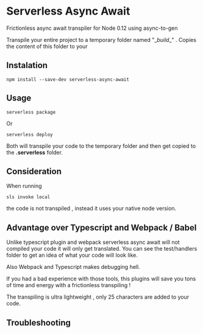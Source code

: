 # Serverless Async Await
Frictionless async await transpiler for Node 0.12 using async-to-gen

Transpile your entire project to a temporary folder named "\__build__" . Copies the content of this folder to your 

## Instalation

`npm install --save-dev serverless-async-await`

## Usage

`serverless package`

Or

`serverless deploy`

Both will transpile your code to the temporary folder and then get copied to the __.serverless__ folder.

## Consideration

When running 

`sls invoke local` 

the code is not transpiled , instead it uses your native node version.

## Advantage over Typescript and Webpack / Babel

Unlike typescript plugin and webpack serverless async await will not compiled your code it will only get translated. You can see the test/handlers folder to get an idea of what your code will look like.

Also Webpack and Typescript makes debugging hell. 

If you had a bad experience with those tools, this plugins will save you tons of time and energy with a frictionless transpiling !

The transpiling is ultra lightweight , only 25 characters are added to your code.

## Troubleshooting
